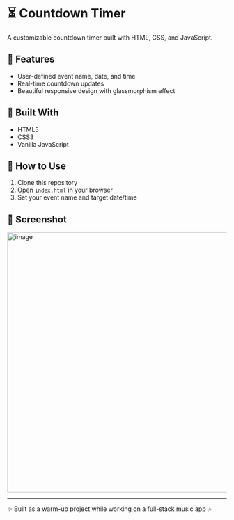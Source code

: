 # ⏳ Countdown Timer

A customizable countdown timer built with HTML, CSS, and JavaScript.

## 🎯 Features
- User-defined event name, date, and time
- Real-time countdown updates
- Beautiful responsive design with glassmorphism effect

## 🧠 Built With
- HTML5
- CSS3
- Vanilla JavaScript

## 🚀 How to Use
1. Clone this repository
2. Open `index.html` in your browser
3. Set your event name and target date/time

## 📸 Screenshot
<img width="506" height="599" alt="image" src="https://github.com/user-attachments/assets/cb9f6aa8-2ef5-4b8e-9b8b-c28036615693" />


---

✨ Built as a warm-up project while working on a full-stack music app 🎶

